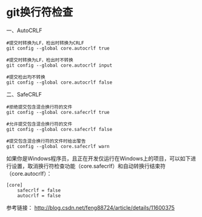 # git换行符检查

一、AutoCRLF
```
#提交时转换为LF，检出时转换为CRLF
git config --global core.autocrlf true

#提交时转换为LF，检出时不转换
git config --global core.autocrlf input

#提交检出均不转换
git config --global core.autocrlf false
```


二、SafeCRLF
```
#拒绝提交包含混合换行符的文件
git config --global core.safecrlf true

#允许提交包含混合换行符的文件
git config --global core.safecrlf false

#提交包含混合换行符的文件时给出警告
git config --global core.safecrlf warn
```


如果你是Windows程序员，且正在开发仅运行在Windows上的项目，可以如下进行设置，取消换行符检查功能（core.safecrlf）和自动转换行结束符（core.autocrlf）：
```
[core]
	safecrlf = false
	autocrlf = false
```

参考链接：
http://blog.csdn.net/feng88724/article/details/11600375




